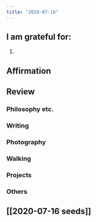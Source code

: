 ```yaml
---
title: "2020-07-16"
---
```

## I am grateful for:
1. 

## Affirmation

## Review
### Philosophy etc.

### Writing

### Photography

### Walking

### Projects

### Others

## [[2020-07-16 seeds]]
